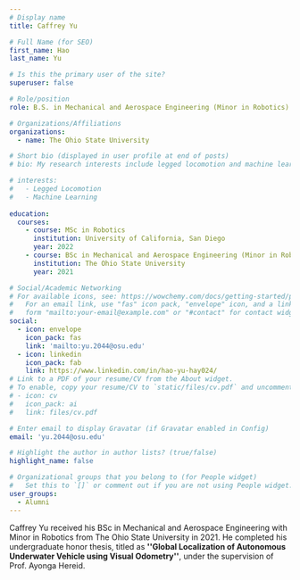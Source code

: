 ```yaml
---
# Display name
title: Caffrey Yu

# Full Name (for SEO)
first_name: Hao
last_name: Yu

# Is this the primary user of the site?
superuser: false

# Role/position
role: B.S. in Mechanical and Aerospace Engineering (Minor in Robotics)

# Organizations/Affiliations
organizations:
  - name: The Ohio State University

# Short bio (displayed in user profile at end of posts)
# bio: My research interests include legged locomotion and machine learning.

# interests:
#   - Legged Locomotion
#   - Machine Learning
  
education:
  courses:
    - course: MSc in Robotics 
      institution: University of California, San Diego
      year: 2022
    - course: BSc in Mechanical and Aerospace Engineering (Minor in Robotics)
      institution: The Ohio State University
      year: 2021

# Social/Academic Networking
# For available icons, see: https://wowchemy.com/docs/getting-started/page-builder/#icons
#   For an email link, use "fas" icon pack, "envelope" icon, and a link in the
#   form "mailto:your-email@example.com" or "#contact" for contact widget.
social:
  - icon: envelope
    icon_pack: fas
    link: 'mailto:yu.2044@osu.edu'
  - icon: linkedin
    icon_pack: fab
    link: https://www.linkedin.com/in/hao-yu-hay024/
# Link to a PDF of your resume/CV from the About widget.
# To enable, copy your resume/CV to `static/files/cv.pdf` and uncomment the lines below.
# - icon: cv
#   icon_pack: ai
#   link: files/cv.pdf

# Enter email to display Gravatar (if Gravatar enabled in Config)
email: 'yu.2044@osu.edu'

# Highlight the author in author lists? (true/false)
highlight_name: false

# Organizational groups that you belong to (for People widget)
#   Set this to `[]` or comment out if you are not using People widget.
user_groups:
  - Alumni
---
```


Caffrey Yu received his BSc in Mechanical and Aerospace Engineering with Minor in Robotics from The Ohio State University in 2021. He completed his undergraduate honor thesis, titled as **''Global Localization of Autonomous Underwater Vehicle using Visual Odometry''**, under the supervision of Prof. Ayonga Hereid.
